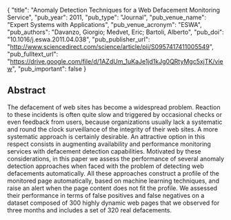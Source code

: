 {
  "title": "Anomaly Detection Techniques for a Web Defacement Monitoring Service",
  "pub_year": 2011,
  "pub_type": "Journal",
  "pub_venue_name": "Expert Systems with Applications",
  "pub_venue_acronym": "ESWA",
  "pub_authors": "Davanzo, Giorgio; Medvet, Eric; Bartoli, Alberto",
  "pub_doi": "10.1016/j.eswa.2011.04.038",
  "pub_publisher_url": "http://www.sciencedirect.com/science/article/pii/S0957417411005549",
  "pub_fulltext_url": "https://drive.google.com/file/d/1AZdUm_1uKaJe1jd1kJg0QRtyMgc5xjTK/view",
  "pub_important": false
}

## Abstract
The defacement of web sites has become a widespread problem. Reaction to these incidents is often quite slow and triggered by occasional checks or even feedback from users, because organizations usually lack a systematic and round the clock surveillance of the integrity of their web sites. A more systematic approach is certainly desirable. An attractive option in this respect consists in augmenting availability and performance monitoring services with defacement detection capabilities. Motivated by these considerations, in this paper we assess the performance of several anomaly detection approaches when faced with the problem of detecting web defacements automatically. All these approaches construct a profile of the monitored page automatically, based on machine learning techniques, and raise an alert when the page content does not fit the profile. We assessed their performance in terms of false positives and false negatives on a dataset composed of 300 highly dynamic web pages that we observed for three months and includes a set of 320 real defacements.
